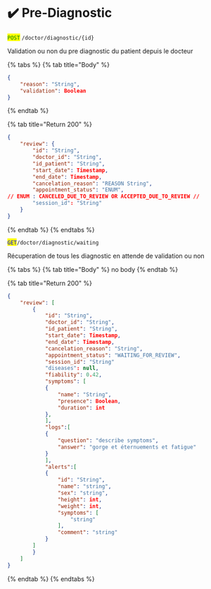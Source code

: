 # ✔️ Pre-Diagnostic

<mark style="color:green;">`POST`</mark> `/doctor/diagnostic/{id}`

Validation ou non du pre diagnostic du patient depuis le docteur

{% tabs %}
{% tab title="Body" %}
```json
{
	"reason": "String",
	"validation": Boolean
}
```
{% endtab %}

{% tab title="Return 200" %}
```json
{
	"review": {
		"id": "String",
		"doctor_id": "String",
		"id_patient": "String",
		"start_date": Timestamp,
		"end_date": Timestamp,
		"cancelation_reason": "REASON String",
		"appointment_status": "ENUM", 
// ENUM : CANCELED_DUE_TO_REVIEW OR ACCEPTED_DUE_TO_REVIEW //
		"session_id": "String"
	}
}
```
{% endtab %}
{% endtabs %}

<mark style="color:blue;">`GET`</mark>`/doctor/diagnostic/waiting`

Récuperation de tous les diagnostic en attende de validation ou non

{% tabs %}
{% tab title="Body" %}
no body
{% endtab %}

{% tab title="Return 200" %}
```json
{
	"review": [
		{
			"id": "String",
			"doctor_id": "String",
			"id_patient": "String",
			"start_date": Timestamp,
			"end_date": Timestamp,
			"cancelation_reason": "String",
			"appointment_status": "WAITING_FOR_REVIEW",
			"session_id": "String"
			"diseases": null,
			"fiability": 0.42,
			"symptoms": [
			{
				"name": "String",
				"presence": Boolean,
				"duration": int
			},
			],
			"logs":[
			{
				"question": "describe symptoms",
				"answer": "gorge et éternuements et fatigue"
			}
			],
			"alerts":[
			{
				"id": "String",
				"name": "string",
				"sex": "string",
				"height": int,
				"weight": int,
				"symptoms": [
					"string"
				],
				"comment": "string"
			}
		]
		}
	]
}
```
{% endtab %}
{% endtabs %}
